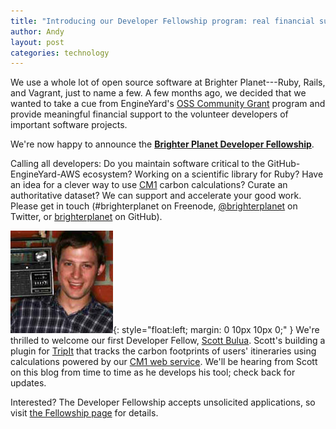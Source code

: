 ```yaml
---
title: "Introducing our Developer Fellowship program: real financial support for important software projects and their developers"
author: Andy
layout: post
categories: technology
---
```


We use a whole lot of open source software at Brighter Planet---Ruby, Rails, and Vagrant, just to name a few. A few months ago, we decided that we wanted to take a cue from EngineYard's [OSS Community Grant](http://www.engineyard.com/blog/2010/mitchell-hashimoto-joins-engine-yard-oss-community-grant-program/) program and provide meaningful financial support to the volunteer developers of important software projects.

<!-- more start-->

We're now happy to announce the [**Brighter Planet Developer Fellowship**](http://brighterplanet.github.com/fellowship.html).

Calling all developers: Do you maintain software critical to the GitHub-EngineYard-AWS ecosystem? Working on a scientific library for Ruby? Have an idea for a clever way to use [CM1](http://carbon.brighterplanet.com) carbon calculations? Curate an authoritative dataset? We can support and accelerate your good work. Please get in touch (#brighterplanet on Freenode, [@brighterplanet](http://twitter.com/brighterplanet) on Twitter, or [brighterplanet](http://github.com/brighterplanet) on GitHub).   

![Scott Bulua headshot](/images/scott.jpg){: style="float:left; margin: 0 10px 10px 0;" } We're thrilled to welcome our first Developer Fellow, [Scott Bulua](http://twitter.com/iamscott). Scott's building a plugin for [TripIt](http://tripit.com) that tracks the carbon footprints of users' itineraries using calculations powered by our [CM1 web service](http://carbon.brighterplanet.com). We'll be hearing from Scott on this blog from time to time as he develops his tool; check back for updates.

Interested? The Developer Fellowship accepts unsolicited applications, so visit [the Fellowship page](http://brighterplanet.github.com/fellowship.html) for details. 

<!-- more end -->
